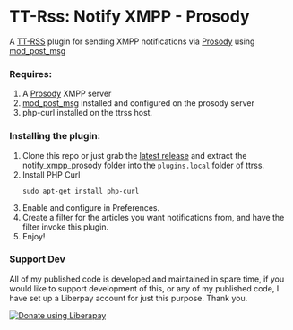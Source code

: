 # TT-Rss: Notify XMPP - Prosody
A [TT-RSS](https://tt-rss.org/) plugin for sending XMPP notifications via [Prosody](https://prosody.im/) using [mod_post_msg](https://modules.prosody.im/mod_post_msg.html)

### Requires:
1. A [Prosody](https://prosody.im/) XMPP server
2. [mod_post_msg](https://modules.prosody.im/mod_post_msg.html) installed and configured on the prosody server
3. php-curl installed on the ttrss host.

### Installing the plugin:
1. Clone this repo or just grab the [latest release](https://github.com/joshp23/ttrss-notify-xmpp-prosody/releases/latest) and extract the notify_xmpp_prosody folder into the `plugins.local` folder of ttrss.
2. Install PHP Curl
	```
	sudo apt-get install php-curl
	```
3. Enable and configure in Preferences. 
4. Create a filter for the articles you want notifications from, and have the filter invoke this plugin.
5. Enjoy!

### Support Dev
All of my published code is developed and maintained in spare time, if you would like to support development of this, or any of my published code, I have set up a Liberpay account for just this purpose. Thank you.

<noscript><a href="https://liberapay.com/joshu42/donate"><img alt="Donate using Liberapay" src="https://liberapay.com/assets/widgets/donate.svg"></a></noscript>
